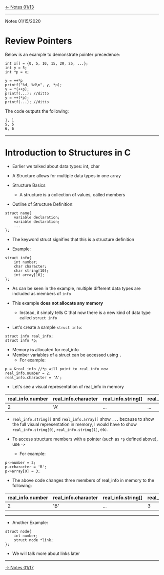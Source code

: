 [\<- Notes 01/13](01-13.md)

---

Notes 01/15/2020

# Review Pointers

Below is an example to demonstrate pointer precedence:

```
int x[] = {0, 5, 10, 15, 20, 25, ...};
int y = 5;
int *p = x;

y = ++*p
printf("%d, %d\n", y, *p);
y = *(++p);
printf(...); //ditto
y = ++(*p);
printf(...); //ditto
```

The code outputs the following:

```
1, 1
5, 5
6, 6
```
---

# Introduction to Structures in C

- Earlier we talked about data types: int, char
- A Structure allows for multiple data types in one array
- Structure Basics
	- A structure is a collection of values, called members

- Outline of Structure Definition:

```
struct name{
	variable declaration;
	variable declaration;
	...
};
```

- The keyword struct signifies that this is a structure definition

- Example:

```
struct info{
	int number;
	char character;
	char string[10];
	int array[10];
};
```

- As can be seen in the example, multiple different data types are included as members of `info`
- This example **does not allocate any memory**
	- Instead, it simply tells C that now there is a new kind of data type called `struct info`

- Let's create a sample `struct info`:

```
struct info real_info;
struct info *p;
```

- Memory **is** allocated for real\_info
- Member variables of a struct can be accessed using `.`
	- For example:

```
p = &real_info //*p will point to real_info now
real_info.number = 2;
real_info.character = 'A';
```

- Let's see a visual representation of real\_info in memory

| real_info.number | real_info.character | real_info.string[] | real_info.array[] |
| - | - | - | - |
| 2 | 'A' | ... | ... |

- `real_info.string[]` and `real_info.array[]` show `...` because to show the full visual representation in memory, I would have to show `real_info.string[0]`, `real_info.string[1]`, etc.

- To access structure members with a pointer (such as `*p` defined above), use `->`
	- For example:

```
p->number = 2;
p->character = 'B';
p->array[0] = 3;
```

- The above code changes three members of real\_info in memory to the following:

| real_info.number | real_info.character | real_info.string[] | real_info.array[0] |
| - | - | - | - |
| 2 | 'B' | ... | 3 |

---

- Another Example:

```
struct node{
	int number;
	struct node *link;
};
```

- We will talk more about links later

---

[-> Notes 01/17](01-17.md)
